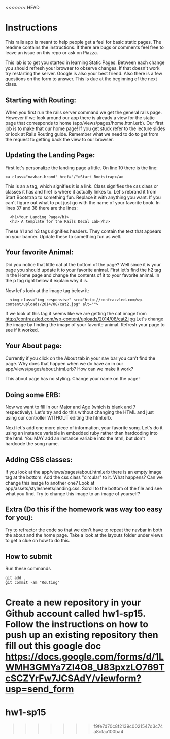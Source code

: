 <<<<<<< HEAD
# Instructions

This rails app is meant to help people get a feel for basic static pages.  The
readme contains the instructions.  If there are bugs or comments feel free to
leave an issue on this repo or ask on Piazza.

This lab is to get you started in learning Static Pages.  Between each change you should refresh your browser to observe changes.  If that doesn't work try restarting the server.
Google is also your best friend.  Also there is a few questions on the form to answer.  This is due at the beginning of the next class.

## Starting with Routing:
  When you first run the rails server command we get the general rails page.  However if we look
  around our app there is already a view for the static page that corresponds to home (app/views/pages/home.html.erb).
  Our first job is to make that our home page!  If you get stuck refer to the lecture slides
  or look at Rails Routing guide.  Remember what we need to do to get from the request to getting back the view
  to our browser.

## Updating the Landing Page:
  First let's personalize the landing page a little.  On line 10 there is the line:
  ```
  <a class="navbar-brand" href="/">Start Bootstrap</a>
  ```
  This is an a tag, which signifies it is a link.  Class signifies the css class or
  classes it has and href is where it actually linkes to.
  Let's rebrand it from Start Bootstrap to something fun.  Replace it with anything
  you want.  If you can't figure out what to put just go with the name of your favorite
  book. In lines 37 and 38 there are the lines:
  ```
    <h1>Your Landing Page</h1>
    <h3> A template for the Rails Decal Lab</h3>
  ```
  These h1 and h3 tags signifies headers.  They contain the text that appears on your
  banner.  Update these to something fun as well.


## Your favorite Animal:
  Did you notice that little cat at the bottom of the page?  Well since it is your page you should update
  it to your favorite animal.  First let's find the h2 tag in the Home page and change the contents of it
  to your favorite animal.  In the p tag right below it explain why it is.

  Now let's look at the image tag below it:
  ```
    <img class="img-responsive" src="http://confrazzled.com/wp-content/uploads/2014/08/cat2.jpg" alt="">
  ```
  If we look at this tag it seems like we are getting the cat image from
    http://confrazzled.com/wp-content/uploads/2014/08/cat2.jpg
  Let's change the image by finding the image of your favorite animal.  Refresh your page to see if it
  worked.

## Your About page:
  Currently if you click on the About tab in your nav bar you can't find the page.  Why does that happen when we do    have an in our app/views/pages/about.html.erb?  How can we make it work?

  This about page has no styling.  Change your name on the page!

## Doing some ERB:
  Now we want to fill in our Major and Age (which is blank and 7 respectively).  Let's try and do this
  without changing the HTML and just using our controller WITHOUT editing the html.erb.
  
  Next let's add one more piece of information, your favorite song.  Let's do it using an instance variable in    embedded ruby rather than hardcoding into the html. You MAY add an instance variable into the html, but don't hardcode the song name.

## Adding CSS classes:
  If you look at the app/views/pages/about.html.erb there is an empty image tag at the bottom.
  Add the css class "circular" to it.  What happens?  Can we change this image to another one?  Look at
  app/assets/stylesheets/landing.css.  Scroll to the bottom of the file and see what you find.  Try to
  change this image to an image of yourself?

## Extra (Do this if the homework was way too easy for you):
  Try to refractor the code so that we don't have to repeat the navbar in both the about and the home page.
  Take a look at the layouts folder under views to get a clue on how to do this.

## How to submit
  Run these commands
  ```
  git add .
  git commit -am "Routing"
  ```
  Create a new repository in your Github account called hw1-sp15.  Follow the instructions on how to push up an existing repository then fill out this google doc https://docs.google.com/forms/d/1LWMH3GMYa7ZI4O8_U83pxzLO769TcSCZYrFw7JCSAdY/viewform?usp=send_form
=======
# hw1-sp15
>>>>>>> f9fe7d70c8f2139c0021547d3c74a8cfaa100ba4
